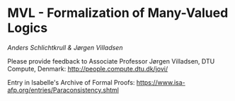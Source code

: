 # MVL - Formalization of Many-Valued Logics

*Anders Schlichtkrull & Jørgen Villadsen*

Please provide feedback to Associate Professor Jørgen Villadsen, DTU Compute, Denmark: http://people.compute.dtu.dk/jovi/

Entry in Isabelle's Archive of Formal Proofs: https://www.isa-afp.org/entries/Paraconsistency.shtml

